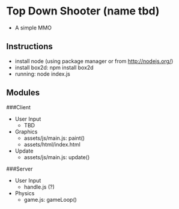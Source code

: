 Top Down Shooter (name tbd)
===========================
+ A simple MMO 

Instructions
------------
+ install node (using package manager or from http://nodejs.org/)
+ install box2d: npm install box2d
+ running: node index.js

Modules
-------

###Client
+ User Input
  + TBD
+ Graphics
  + assets/js/main.js: paint()
  + assets/html/index.html
+ Update
  + assets/js/main.js: update()

###Server
+ User Input
  + handle.js (?)
+ Physics
  + game.js: gameLoop()
